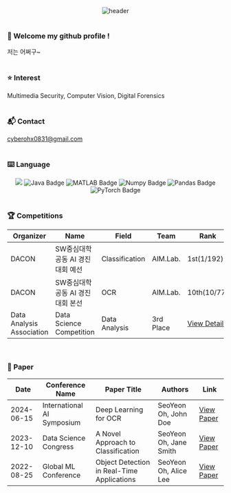 
<!-- HeadLine -->
<div align="center">
  <img src="https://capsule-render.vercel.app/api?type=soft&color=timeAuto&height=200&section=header&text=Hello&nbsp;I'm&nbsp;SeoYeon&nbsp;Oh&fontSize=80&animation=fadeIn" alt="header" />
</div>
<br/>

###  :wave: Welcome my github profile !
저는 어쩌구~
<br/>
<br/>

### :star: Interest
Multimedia Security, Computer Vision, Digital Forensics
<br/>
<br/>

###  :mailbox_with_mail: Contact
cyberohx0831@gmail.com
<br/>
<br/>

###  :keyboard: Language
<div style="text-align: center;">
  <img src="https://img.shields.io/badge/Python-3776AB?style=for-the-badge&logo=Python&logoColor=white">
  <img src="https://img.shields.io/badge/Java-007396?style=for-the-badge&logo=Java&logoColor=white" alt="Java Badge">
  <img src="https://img.shields.io/badge/MATLAB-DA0530?style=for-the-badge&logo=MATLAB&logoColor=white" alt="MATLAB Badge">
  <img src="https://img.shields.io/badge/Numpy-013243?style=for-the-badge&logo=Numpy&logoColor=white" alt="Numpy Badge">
  <img src="https://img.shields.io/badge/Pandas-150458?style=for-the-badge&logo=Pandas&logoColor=white" alt="Pandas Badge">
  <img src="https://img.shields.io/badge/PyTorch-EE4C2C?style=for-the-badge&logo=PyTorch&logoColor=white" alt="PyTorch Badge">
</div>
<br/>


### :trophy: Competitions
<table>
    <thead>
        <tr>
            <th>Organizer</th>
            <th>Name</th>
            <th>Field</th>
            <th>Team</th>
            <th>Rank</th>
            <th>Link</th>
        </tr>
    </thead>
    <tbody>
        <tr>
            <td>DACON</td>
            <td>SW중심대학 공동 AI 경진대회 예선</td>
            <td>Classification</td>
            <td>AIM.Lab.</td>  
            <td>1st(1/192)</td>
            <td><a href="https://dacon.io/competitions/official/235902/leaderboard" target="_blank">View Details</a></td>
        </tr>
        <tr>
            <td>DACON</td>
            <td>SW중심대학 공동 AI 경진대회 본선</td>
            <td>OCR</td>
            <td>AIM.Lab.</td>  
            <td>10th(10/77)</td>
            <td><a href="https://dacon.io/competitions/official/235902/leaderboard" target="_blank">View Details</a></td>
        </tr>
        <tr>
            <td>Data Analysis Association</td>
            <td>Data Science Competition</td>
            <td>Data Analysis</td>
            <td>3rd Place</td>
            <td><a href="https://example.com" target="_blank">View Details</a></td>
        </tr>
    </tbody>
</table>
<br/>

### :bookmark_tabs: Paper
<table>
    <thead>
        <tr>
            <th>Date</th>
            <th>Conference Name</th>
            <th>Paper Title</th>
            <th>Authors</th>
            <th>Link</th>
        </tr>
    </thead>
    <tbody>
        <tr>
            <td>2024-06-15</td>
            <td>International AI Symposium</td>
            <td>Deep Learning for OCR</td>
            <td>SeoYeon Oh, John Doe</td>
            <td><a href="https://example.com" target="_blank">View Paper</a></td>
        </tr>
        <tr>
            <td>2023-12-10</td>
            <td>Data Science Congress</td>
            <td>A Novel Approach to Classification</td>
            <td>SeoYeon Oh, Jane Smith</td>
            <td><a href="https://example.com" target="_blank">View Paper</a></td>
        </tr>
        <tr>
            <td>2022-08-25</td>
            <td>Global ML Conference</td>
            <td>Object Detection in Real-Time Applications</td>
            <td>SeoYeon Oh, Alice Lee</td>
            <td><a href="https://example.com" target="_blank">View Paper</a></td>
        </tr>
    </tbody>
</table>
<br/>
 

 


